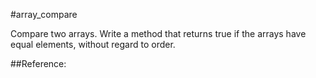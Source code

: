 #array_compare

Compare two arrays.
Write a method that returns true if the arrays have equal elements, without regard to order.

##Reference:
